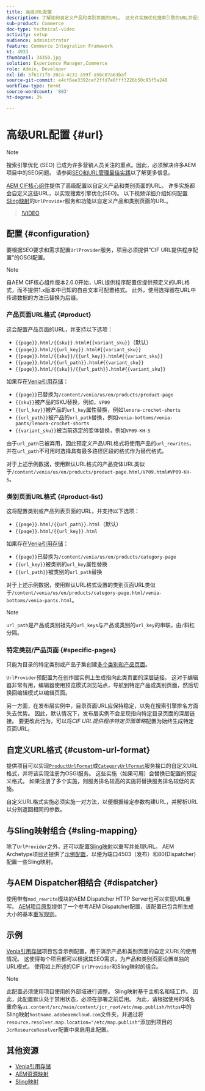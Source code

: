 ```yaml
---
title: 高级URL配置
description: 了解如何自定义产品和类别页面的URL。 这允许实施优化搜索引擎的URL并促进发现。
sub-product: Commerce
doc-type: technical-video
activity: setup
audience: administrator
feature: Commerce Integration Framework
kt: 4933
thumbnail: 34350.jpg
solution: Experience Manager,Commerce
role: Admin, Developer
exl-id: 5f6171f8-20ca-4c31-a99f-a5bc07a63baf
source-git-commit: e4cf6ae3392cef2ffd7e8fff3226b50c95f5a248
workflow-type: tm+mt
source-wordcount: '803'
ht-degree: 3%

---
```


# 高级URL配置 {#url}

>[!NOTE]
>
>搜索引擎优化 (SEO) 已成为许多营销人员关注的重点。因此，必须解决许多AEM项目中的SEO问题。 请参阅[SEO和URL管理最佳实践](/help/managing/seo-and-url-management.md)以了解更多信息。

[AEM CIF核心组件](https://github.com/adobe/aem-core-cif-components)提供了高级配置以自定义产品和类别页面的URL。 许多实施都会自定义这些URL，以实现搜索引擎优化(SEO)。 以下视频详细介绍如何配置[Sling映射](https://sling.apache.org/documentation/the-sling-engine/mappings-for-resource-resolution.html)的`UrlProvider`服务和功能以自定义产品和类别页面的URL。

>[!VIDEO](https://video.tv.adobe.com/v/34350/?quality=12)

## 配置 {#configuration}

要根据SEO要求和需求配置`UrlProvider`服务，项目必须提供“CIF URL提供程序配置”的OSGI配置。

>[!NOTE]
>
>自AEM CIF核心组件版本2.0.0开始，URL提供程序配置仅提供预定义的URL格式，而不提供1.x版本中已知的自由文本可配置格式。 此外，使用选择器在URL中传递数据的方法已替换为后缀。

### 产品页面URL格式 {#product}

这会配置产品页面的URL，并支持以下选项：

* `{{page}}.html/{{sku}}.html#{{variant_sku}}`（默认）
* `{{page}}.html/{{url_key}}.html#{{variant_sku}}`
* `{{page}}.html/{{sku}}/{{url_key}}.html#{{variant_sku}}`
* `{{page}}.html/{{url_path}}.html#{{variant_sku}}`
* `{{page}}.html/{{sku}}/{{url_path}}.html#{{variant_sku}}`

如果存在[Venia引用存储](https://github.com/adobe/aem-cif-guides-venia)：

* `{{page}}`已替换为`/content/venia/us/en/products/product-page`
* `{{sku}}`被产品的SKU替换，例如，`VP09`
* `{{url_key}}`被产品的`url_key`属性替换，例如`lenora-crochet-shorts`
* `{{url_path}}`被产品的`url_path`替换，例如`venia-bottoms/venia-pants/lenora-crochet-shorts`
* `{{variant_sku}}`被当前选定的变体替换，例如`VP09-KH-S`

由于`url_path`已被弃用，因此预定义产品URL格式将使用产品的`url_rewrites`，并在`url_path`不可用时选择具有最多路径区段的格式作为替代格式。

对于上述示例数据，使用默认URL格式的产品变体URL类似于`/content/venia/us/en/products/product-page.html/VP09.html#VP09-KH-S`。

### 类别页面URL格式 {#product-list}

这将配置类别或产品列表页面的URL，并支持以下选项：

* `{{page}}.html/{{url_path}}.html`（默认）
* `{{page}}.html/{{url_key}}.html`

如果存在[Venia引用存储](https://github.com/adobe/aem-cif-guides-venia)：

* `{{page}}`已替换为`/content/venia/us/en/products/category-page`
* `{{url_key}}`被类别的`url_key`属性替换
* `{{url_path}}`被类别的`url_path`替换

对于上述示例数据，使用默认URL格式设置的类别页面URL类似于`/content/venia/us/en/products/category-page.html/venia-bottoms/venia-pants.html`。

>[!NOTE]
> 
>`url_path`是产品或类别祖先的`url_keys`与产品或类别的`url_key`的串联，由`/`斜杠分隔。

### 特定类别/产品页面 {#specific-pages}

只能为目录的特定类别或产品子集创建[多个类别和产品页面](multi-template-usage.md)。

`UrlProvider`预配置为在创作层实例上生成指向此类页面的深层链接。 这对于编辑器非常有用，编辑器使用预览模式浏览站点，导航到特定产品或类别页面，然后切换回编辑模式以编辑页面。

另一方面，在发布层实例中，目录页面URL应保持稳定，以免在搜索引擎排名方面失去优势。 因此，默认情况下，发布层实例不会呈现指向特定目录页面的深层链接。 要更改此行为，可以将&#x200B;_CIF URL提供程序特定页面策略_&#x200B;配置为始终生成特定页面URL。

## 自定义URL格式 {#custom-url-format}

提供项目可以实现[`ProductUrlFormat`](https://javadoc.io/doc/com.adobe.commerce.cif/core-cif-components-core/latest/com/adobe/cq/commerce/core/components/services/urls/ProductUrlFormat.html)或[`CategoryUrlFormat`](https://javadoc.io/doc/com.adobe.commerce.cif/core-cif-components-core/latest/com/adobe/cq/commerce/core/components/services/urls/CategoryUrlFormat.html)服务接口的自定义URL格式，并将该实现注册为OSGI服务。 这些实施（如果可用）会替换已配置的预定义格式。 如果注册了多个实施，则服务排名较高的实施将替换服务排名较低的实施。

自定义URL格式实施必须实施一对方法，以便根据给定参数构建URL，并解析URL以分别返回相同的参数。

## 与Sling映射组合 {#sling-mapping}

除了`UrlProvider`之外，还可以配置[Sling映射](https://sling.apache.org/documentation/the-sling-engine/mappings-for-resource-resolution.html)以重写并处理URL。 AEM Archetype项目还提供了[示例配置](https://github.com/adobe/aem-cif-project-archetype/tree/master/src/main/archetype/samplecontent/src/main/content/jcr_root/etc/map.publish)，以便为端口4503（发布）和80(Dispatcher)配置一些Sling映射。

## 与AEM Dispatcher相结合 {#dispatcher}

使用带有`mod_rewrite`模块的AEM Dispatcher HTTP Server也可以实现URL重写。 [AEM项目原型](https://github.com/adobe/aem-project-archetype)提供了一个参考AEM Dispatcher配置，该配置已包含所生成大小的基本[重写规则](https://github.com/adobe/aem-project-archetype/tree/master/src/main/archetype/dispatcher.cloud)。

## 示例

[Venia引用存储](https://github.com/adobe/aem-cif-guides-venia)项目包含示例配置，用于演示产品和类别页面的自定义URL的使用情况。 这使得每个项目都可以根据其SEO需求，为产品和类别页面设置单独的URL模式。 使用如上所述的CIF `UrlProvider`和Sling映射的组合。

>[!NOTE]
>
>此配置必须使用项目使用的外部域进行调整。 Sling映射基于主机名和域工作。 因此，此配置默认处于禁用状态，必须在部署之前启用。 为此，请根据使用的域名重命名`ui.content/src/main/content/jcr_root/etc/map.publish/https`中的Sling映射`hostname.adobeaemcloud.com`文件夹，并通过将`resource.resolver.map.location="/etc/map.publish"`添加到项目的`JcrResourceResolver`配置中来启用此配置。

## 其他资源

* [Venia引用存储](https://github.com/adobe/aem-cif-guides-venia)
* [AEM资源映射](/help/sites-deploying/resource-mapping.md)
* [Sling映射](https://sling.apache.org/documentation/the-sling-engine/mappings-for-resource-resolution.html)

